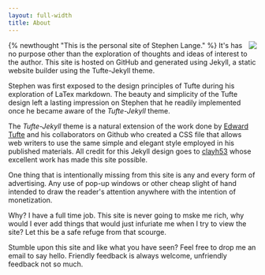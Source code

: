 ```yaml
---
layout: full-width
title: About
---
```


<img src="https://stephenlange.org/assets/img/author_small.jpg" style="float:right" />{% newthought "This is the personal site of Stephen Lange." %} It's has no purpose other than the exploration of thoughts and ideas of interest to the author. This site is hosted on GitHub and generated using Jekyll, a static website builder using the Tufte-Jekyll theme.

Stephen was first exposed to the design principles of Tufte during his exploration of LaTex markdown. The beauty and simplicity of the Tufte design left a lasting impression on Stephen that he readily implemented once he became aware of the *Tufte-Jekyll* theme.

The *Tufte-Jekyll* theme is a natural extension of the work done by [Edward Tufte](https://github.com/edwardtufte/tufte-css) and his collaborators on Github who created a CSS file that allows web writers to use the same simple and elegant style employed in his published materials. All credit for this Jekyll design goes to [clayh53](https://github.com/clayh53/tufte-jekyll) whose excellent work has made this site possible.

One thing that is intentionally missing from this site is any and every form of advertising. Any use of pop-up windows or other cheap slight of hand intended to draw the reader's attention anywhere with the intention of monetization.

Why? I have a full time job. This site is never going to mske me rich, why would I ever add things that would just infuriate me when I try to view the site? Let this be a safe refuge from that scourge.

Stumble upon this site and like what you have seen? Feel free to drop me an email to say hello. Friendly feedback is always welcome, unfriendly feedback not so much.
